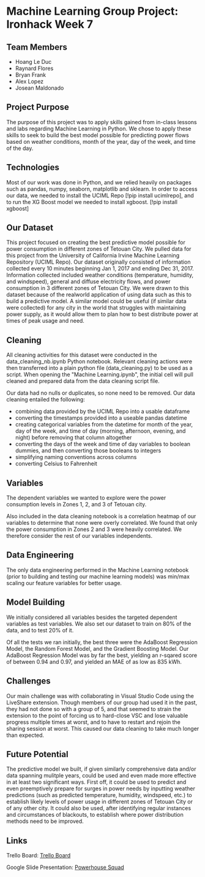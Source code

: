 # Machine Learning Group Project: Ironhack Week 7

## Team Members

- Hoang Le Duc
- Raynard Flores
- Bryan Frank
- Alex Lopez
- Josean Maldonado

## Project Purpose

The purpose of this project was to apply skills gained from in-class lessons and labs regarding Machine Learning in Python. We chose to apply these skills to seek to build the best model possible for predicting power flows based on weather conditions, month of the year, day of the week, and time of the day. 

## Technologies

Most of our work was done in Python, and we relied heavily on packages such as pandas, numpy, seaborn, matplotlib and sklearn. In order to access our data, we needed to install the UCIML Repo [!pip install ucimlrepo], and to run the XG Boost model we needed to install xgboost. [!pip install xgboost]

## Our Dataset

This project focused on creating the best predictive model possible for power consumption in different zones of Tetouan City. We pulled data for this project from the University of California Irvine Machine Learning Repository (UCIML Repo). Our dataset originally consisted of information collected every 10 minutes beginning Jan 1, 2017 and ending Dec 31, 2017. Information collected included weather conditions (temperature, humidity, and windspeed), general and diffuse electricity flows, and power consumption in 3 different zones of Tetouan City. We were drawn to this dataset because of the realworld application of using data such as this to build a predictive model. A similar model could be useful (if similar data were collected) for any city in the world that struggles with maintaining power supply, as it would allow them to plan how to best distribute power at times of peak usage and need. 

## Cleaning 

All cleaning activities for this dataset were conducted in the data_cleaning_nb.ipynb Python notebook. Relevant cleaning actions were then transferred into a plain python file (data_cleaning.py) to be used as a script. When opening the "Machine Learning.ipynb", the initial cell will pull cleaned and prepared data from the data cleaning script file. 

Our data had no nulls or duplicates, so none need to be removed. Our data cleaning entailed the following:
- combining data provided by the UCIML Repo into a usable dataframe
- converting the timestamps provided into a useable pandas datetime
- creating categorical variables from the datetime for month of the year, day of the week, and time of day (morning, afternoon, evening, and night) before removing that column altogether
- converting the days of the week and time of day variables to boolean dummies, and then converting those booleans to integers
- simplifying naming conventions across columns
- converting Celsius to Fahrenheit

## Variables

The dependent variables we wanted to explore were the power consumption levels in Zones 1, 2, and 3 of Tetouan city.

Also included in the data cleaning notebook is a correlation heatmap of our variables to determine that none were overly correlated. We found that only the power consumption in Zones 2 and 3 were heavily correlated. We therefore consider the rest of our variables independents. 

## Data Engineering

The only data engineering performed in the Machine Learning notebook (prior to building and testing our machine learning models) was min/max scaling our feature variables for better usage.

## Model Building

We initially considered all variables besides the targeted dependent variables as test variables. We also set our dataset to train on 80% of the data, and to test 20% of it. 

Of all the tests we ran initially, the best three were the AdaBoost Regression Model, the Random Forest Model, and the Gradient Boosting Model. Our AdaBoost Regression Model was by far the best, yielding an r-sqared score of between 0.94 and 0.97, and yielded an MAE of as low as 835 kWh.

## Challenges

Our main challenge was with collaborating in Visual Studio Code using the LiveShare extension. Though members of our group had used it in the past, they had not done so with a group of 5, and that seemed to strain the extension to the point of forcing us to hard-close VSC and lose valuable progress multiple times at worst, and to have to restart and rejoin the sharing session at worst. This caused our data cleaning to take much longer than expected. 

## Future Potential

The predictive model we built, if given similarly comprehensive data and/or data spanning mulitple years, could be used and even made more effective in at least two significant ways. First off, it could be used to predict and even preemptively prepare for surges in power needs by inputting weather predictions (such as predicted temperature, humidity, windspeed, etc.) to establish likely levels of power usage in different zones of Tetouan City or of any other city. It could also be used, after identifying regular instances and circumstances of blackouts, to establish where power distribution methods need to be improved. 

## Links

Trello Board: [Trello Board](https://trello.com/b/1rFRh0YP/powerhouse-squad)

Google Slide Presentation: [Powerhouse Squad](https://docs.google.com/presentation/d/1y_sWiRhllMJiLuo207LJPSRLDRtRdl9Ik0Hi7H3-k4Q/edit?usp=sharing)

